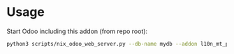 # Usage

Start Odoo including this addon (from repo root):

```bash
python3 scripts/nix_odoo_web_server.py --db-name mydb --addon l10n_mt_pos
```
